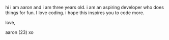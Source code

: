 hi i am aaron and i am three years old. i am an aspiring developer who does things for fun. I love coding. i hope this inspires you to code more. 

love,

aaron (23) xo 